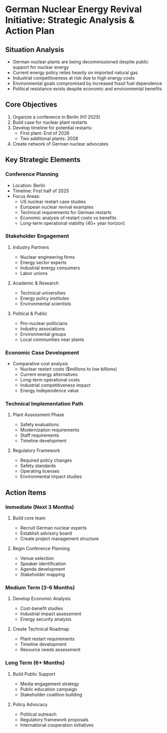 # German Nuclear Energy Revival Initiative: Strategic Analysis & Action Plan

## Situation Analysis
- German nuclear plants are being decommissioned despite public support for nuclear energy
- Current energy policy relies heavily on imported natural gas
- Industrial competitiveness at risk due to high energy costs
- Environmental goals compromised by increased fossil fuel dependence
- Political resistance exists despite economic and environmental benefits

## Core Objectives
1. Organize a conference in Berlin (H1 2025)
2. Build case for nuclear plant restarts
3. Develop timeline for potential restarts:
   - First plant: End of 2026
   - Two additional plants: 2028
4. Create network of German nuclear advocates

## Key Strategic Elements

### Conference Planning
- Location: Berlin
- Timeline: First half of 2025
- Focus Areas:
  - US nuclear restart case studies
  - European nuclear revival examples
  - Technical requirements for German restarts
  - Economic analysis of restart costs vs benefits
  - Long-term operational viability (40+ year horizon)

### Stakeholder Engagement
1. Industry Partners
   - Nuclear engineering firms
   - Energy sector experts
   - Industrial energy consumers
   - Labor unions

2. Academic & Research
   - Technical universities
   - Energy policy institutes
   - Environmental scientists

3. Political & Public
   - Pro-nuclear politicians
   - Industry associations
   - Environmental groups
   - Local communities near plants

### Economic Case Development
- Comparative cost analysis
  - Nuclear restart costs ($millions to low billions)
  - Current energy alternatives
  - Long-term operational costs
  - Industrial competitiveness impact
  - Energy independence value

### Technical Implementation Path
1. Plant Assessment Phase
   - Safety evaluations
   - Modernization requirements
   - Staff requirements
   - Timeline development

2. Regulatory Framework
   - Required policy changes
   - Safety standards
   - Operating licenses
   - Environmental impact studies

## Action Items

### Immediate (Next 3 Months)
1. Build core team
   - Recruit German nuclear experts
   - Establish advisory board
   - Create project management structure

2. Begin Conference Planning
   - Venue selection
   - Speaker identification
   - Agenda development
   - Stakeholder mapping

### Medium Term (3-6 Months)
1. Develop Economic Analysis
   - Cost-benefit studies
   - Industrial impact assessment
   - Energy security analysis

2. Create Technical Roadmap
   - Plant restart requirements
   - Timeline development
   - Resource needs assessment

### Long Term (6+ Months)
1. Build Public Support
   - Media engagement strategy
   - Public education campaign
   - Stakeholder coalition building

2. Policy Advocacy
   - Political outreach
   - Regulatory framework proposals
   - International cooperation initiatives
